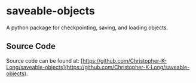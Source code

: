 # saveable-objects
A python package for checkpointing, saving, and loading objects.

## Source Code

Source code can be found at: [https://github.com/Christopher-K-Long/saveable-objects](https://github.com/Christopher-K-Long/saveable-objects).